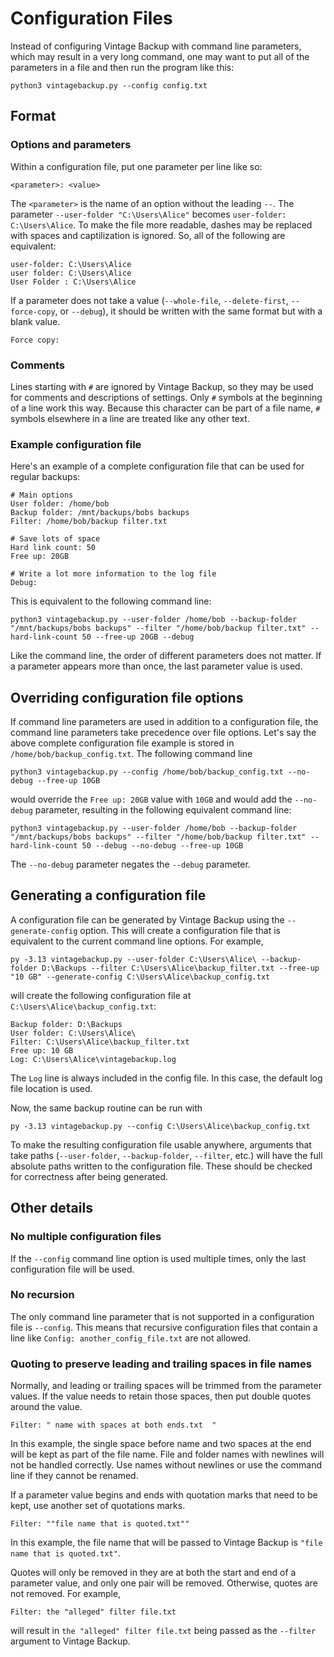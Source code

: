 # Configuration Files

Instead of configuring Vintage Backup with command line parameters, which may result in a very long command, one may want to put all of the parameters in a file and then run the program like this:

`python3 vintagebackup.py --config config.txt`

## Format

### Options and parameters

Within a configuration file, put one parameter per line like so:

`<parameter>: <value>`

The `<parameter>` is the name of an option without the leading `--`. The parameter `--user-folder "C:\Users\Alice"` becomes `user-folder: C:\Users\Alice`.
To make the file more readable, dashes may be replaced with spaces and captilization is ignored.
So, all of the following are equivalent:

```
user-folder: C:\Users\Alice
user folder: C:\Users\Alice
User Folder : C:\Users\Alice
```

If a parameter does not take a value (`--whole-file`, `--delete-first`, `--force-copy`, or `--debug`), it should be written with the same format but with a blank value.

```
Force copy:
```

### Comments

Lines starting with `#` are ignored by Vintage Backup, so they may be used for comments and descriptions of settings.
Only `#` symbols at the beginning of a line work this way.
Because this character can be part of a file name, `#` symbols elsewhere in a line are treated like any other text.

### Example configuration file

Here's an example of a complete configuration file that can be used for regular backups:

```
# Main options
User folder: /home/bob
Backup folder: /mnt/backups/bobs backups
Filter: /home/bob/backup filter.txt

# Save lots of space
Hard link count: 50
Free up: 20GB

# Write a lot more information to the log file
Debug:
```

This is equivalent to the following command line:

```
python3 vintagebackup.py --user-folder /home/bob --backup-folder "/mnt/backups/bobs backups" --filter "/home/bob/backup filter.txt" --hard-link-count 50 --free-up 20GB --debug
```

Like the command line, the order of different parameters does not matter. If a parameter appears more than once, the last parameter value is used.

## Overriding configuration file options

If command line parameters are used in addition to a configuration file, the command line parameters take precedence over file options.
Let's say the above complete configuration file example is stored in `/home/bob/backup_config.txt`.
The following command line

```
python3 vintagebackup.py --config /home/bob/backup_config.txt --no-debug --free-up 10GB
```

would override the `Free up: 20GB` value with `10GB` and would add the `--no-debug` parameter, resulting in the following equivalent command line:

```
python3 vintagebackup.py --user-folder /home/bob --backup-folder "/mnt/backups/bobs backups" --filter "/home/bob/backup filter.txt" --hard-link-count 50 --debug --no-debug --free-up 10GB
```

The `--no-debug` parameter negates the `--debug` parameter.

## Generating a configuration file

A configuration file can be generated by Vintage Backup using the `--generate-config` option.
This will create a configuration file that is equivalent to the current command line options.
For example,
```
py -3.13 vintagebackup.py --user-folder C:\Users\Alice\ --backup-folder D:\Backups --filter C:\Users\Alice\backup_filter.txt --free-up "10 GB" --generate-config C:\Users\Alice\backup_config.txt
```
will create the following configuration file at `C:\Users\Alice\backup_config.txt`:
```
Backup folder: D:\Backups
User folder: C:\Users\Alice\
Filter: C:\Users\Alice\backup_filter.txt
Free up: 10 GB
Log: C:\Users\Alice\vintagebackup.log
```
The `Log` line is always included in the config file. In this case, the default log file location is used.

Now, the same backup routine can be run with
```
py -3.13 vintagebackup.py --config C:\Users\Alice\backup_config.txt
```
To make the resulting configuration file usable anywhere, arguments that take paths (`--user-folder`, `--backup-folder`, `--filter`, etc.) will have the full absolute paths written to the configuration file.
These should be checked for correctness after being generated.

## Other details

### No multiple configuration files

If the `--config` command line option is used multiple times, only the last configuration file will be used.

### No recursion

The only command line parameter that is not supported in a configuration file is `--config`.
This means that recursive configuration files that contain a line like `Config: another_config_file.txt` are not allowed.

### Quoting to preserve leading and trailing spaces in file names

Normally, and leading or trailing spaces will be trimmed from the parameter values.
If the value needs to retain those spaces, then put double quotes around the value.

```
Filter: " name with spaces at both ends.txt  "
```

In this example, the single space before name and two spaces at the end will be kept as part of the file name.
File and folder names with newlines will not be handled correctly.
Use names without newlines or use the command line if they cannot be renamed.

If a parameter value begins and ends with quotation marks that need to be kept, use another set of quotations marks.

```
Filter: ""file name that is quoted.txt""
```

In this example, the file name that will be passed to Vintage Backup is `"file name that is quoted.txt"`.

Quotes will only be removed in they are at both the start and end of a parameter value, and only one pair will be removed. Otherwise, quotes are not removed. For example,

```
Filter: the "alleged" filter file.txt
```

will result in `the "alleged" filter file.txt` being passed as the `--filter` argument to Vintage Backup.

